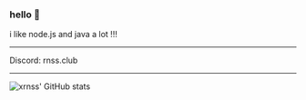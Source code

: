 ### hello 👋
i like node.js and java a lot !!!

-------

Discord: rnss.club

-------

![xrnss' GitHub stats](https://github-readme-stats.vercel.app/api?username=xrnss&show_icons=true&theme=dark)
